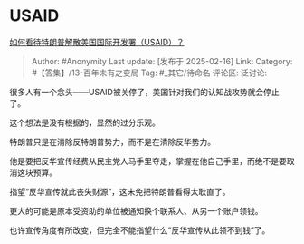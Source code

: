 # USAID
[如何看待特朗普解散美国国际开发署（USAID）？](https://www.zhihu.com/question/11207889231/answer/101929976883)

> Author: #Anonymity
> Last update: [发布于 2025-02-16]
> Link:
> Category: #【答集】/13-百年未有之变局 
> Tag: #_其它/待命名 
> 评论区:
> 泛讨论:

很多人有一个念头——USAID被关停了，美国针对我们的认知战攻势就会停止了。

这个想法是没有根据的，显然的过分乐观。

特朗普只是在清除反特朗普势力，而不是在清除反华势力。

他是要把反华宣传经费从民主党人马手里夺走，掌握在他自己手里，而绝不是要取消这块预算。

指望“反华宣传就此丧失财源”，这未免把特朗普看得太耿直了。

更大的可能是原本受资助的单位被通知换个联系人、从另一个账户领钱。

也许宣传角度有所改变，但完全不能指望什么“反华宣传从此领不到钱”了。
